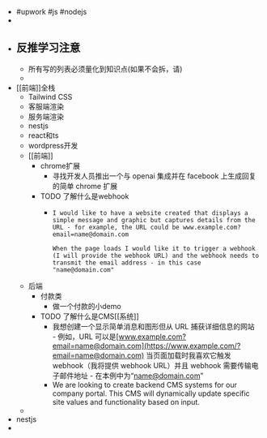 - #upwork #js #nodejs
-
- ## 反推学习注意
	- 所有写的列表必须量化到知识点(如果不会拆，请)
	-
- [[前端]]全栈
	- Tailwind CSS
	- 客服端渲染
	- 服务端渲染
	- nestjs
	- react和ts
	- wordpress开发
	- [[前端]]
		- chrome扩展
			- 寻找开发人员推出一个与 openai 集成并在 facebook 上生成回复的简单 chrome 扩展
		- TODO 了解什么是webhook
			- ```
			  I would like to have a website created that displays a simple message and graphic but captures details from the URL - for example, the URL could be www.example.com?email=name@domain.com
			  
			  When the page loads I would like it to trigger a webhook (I will provide the webhook URL) and the webhook needs to transmit the email address - in this case "name@domain.com"
			  ```
	- 后端
		- 付款类
			- 做一个付款的小demo
		- TODO 了解什么是CMS[[系统]]
			- 我想创建一个显示简单消息和图形但从 URL 捕获详细信息的网站 - 例如，URL 可以是[www.example.com?email=name@domain.com](https://www.example.com/?email=name@domain.com)
			  当页面加载时我喜欢它触发 webhook（我将提供 webhook URL）并且 webhook 需要传输电子邮件地址 - 在本例中为“name@domain.com”
			- We are looking to create backend CMS systems for our company portal. This CMS will dynamically update specific site values and functionality based on input.
	-
- nestjs
-